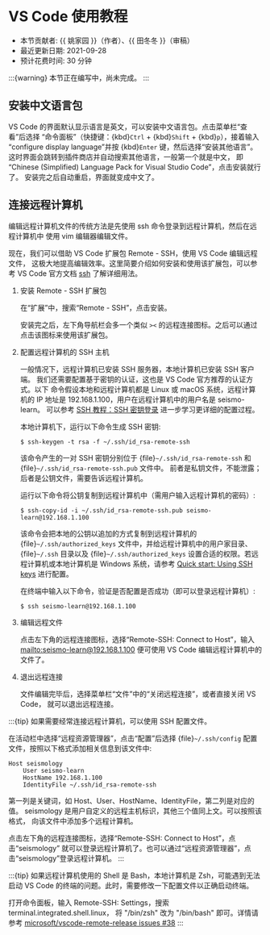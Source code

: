 # VS Code 使用教程

- 本节贡献者: {{ 姚家园 }}（作者）、{{ 田冬冬 }}（审稿）
- 最近更新日期: 2021-09-28
- 预计花费时间: 30 分钟

:::{warning}
本节正在编写中，尚未完成。
:::

## 安装中文语言包

VS Code 的界面默认显示语言是英文，可以安装中文语言包。点击菜单栏“查看”后选择
“命令面板”（快捷键：{kbd}`Ctrl` + {kbd}`Shift` + {kbd}`p`），接着输入
“configure display language”并按 {kbd}`Enter` 键，然后选择“安装其他语言”。
这时界面会跳转到插件商店并自动搜索其他语言，一般第一个就是中文，
即 “Chinese (Simplified) Language Pack for Visual Studio Code”，点击安装就行了。
安装完之后自动重启，界面就变成中文了。

## 连接远程计算机

编辑远程计算机文件的传统方法是先使用 ssh 命令登录到远程计算机，然后在远程计算机中
使用 vim 编辑器编辑文件。

现在，我们可以借助 VS Code 扩展包 Remote - SSH，使用 VS Code 编辑远程文件，
这极大地提高编辑效率。这里简要介绍如何安装和使用该扩展包，可以参考 VS Code
官方文档 [ssh](https://code.visualstudio.com/docs/remote/ssh) 了解详细用法。

1. 安装 Remote - SSH 扩展包

   在“扩展”中，搜索“Remote - SSH”，点击安装。

   安装完之后，左下角导航栏会多一个类似 `><` 的远程连接图标。之后可以通过
   点击该图标来使用该扩展包。

2. 配置远程计算机的 SSH 主机

   一般情况下，远程计算机已安装 SSH 服务器，本地计算机已安装 SSH 客户端。
   我们还需要配置基于密钥的认证，这也是 VS Code 官方推荐的认证方式。以下
   命令假设本地和远程计算机都是 Linux 或 macOS 系统，远程计算机的 IP 地址是
   192.168.1.100，用户在远程计算机中的用户名是 seismo-learn。
   可以参考 [SSH 教程：SSH 密钥登录](https://wangdoc.com/ssh/key.html)
   进一步学习更详细的配置过程。

   本地计算机下，运行以下命令生成 SSH 密钥:

   ```
   $ ssh-keygen -t rsa -f ~/.ssh/id_rsa-remote-ssh
   ```

   该命令产生的一对 SSH 密钥分别位于 {file}`~/.ssh/id_rsa-remote-ssh` 和
   {file}`~/.ssh/id_rsa-remote-ssh.pub` 文件中。
   前者是私钥文件，不能泄露；后者是公钥文件，需要告诉远程计算机。

   运行以下命令将公钥复制到远程计算机中（需用户输入远程计算机的密码）:

   ```
   $ ssh-copy-id -i ~/.ssh/id_rsa-remote-ssh.pub seismo-learn@192.168.1.100
   ```

   该命令会把本地的公钥以追加的方式复制到远程计算机的 {file}`~/.ssh/authorized_keys`
   文件中，并给远程计算机中的用户家目录、{file}`~/.ssh` 目录以及 {file}`~/.ssh/authorized_keys`
   设置合适的权限。若远程计算机或本地计算机是 Windows 系统，请参考
   [Quick start: Using SSH keys](https://code.visualstudio.com/docs/remote/troubleshooting#_quick-start-using-ssh-keys)
   进行配置。

   在终端中输入以下命令，验证是否配置是否成功（即可以登录远程计算机）:

   ```
   $ ssh seismo-learn@192.168.1.100
   ```

3. 编辑远程文件

   点击左下角的远程连接图标，选择“Remote-SSH: Connect to Host”，输入
   <mailto:seismo-learn@192.168.1.100> 便可使用 VS Code 编辑远程计算机中的文件了。

4. 退出远程连接

   文件编辑完毕后，选择菜单栏“文件”中的“关闭远程连接”，或者直接关闭 VS Code，
   就可以退出远程连接。

:::{tip}
如果需要经常连接远程计算机，可以使用 SSH 配置文件。

在活动栏中选择“远程资源管理器”，点击“配置”后选择 {file}`~/.ssh/config`
配置文件，按照以下格式添加相关信息到该文件中:

```
Host seismology
    User seismo-learn
    HostName 192.168.1.100
    IdentityFile ~/.ssh/id_rsa-remote-ssh
```

第一列是关键词，如 Host、User、HostName、IdentityFile，第二列是对应的值。
seismology 是用户自定义的远程主机标识，其他三个值同上文。可以按照该格式，
向该文件中添加多个远程计算机。

点击左下角的远程连接图标，选择“Remote-SSH: Connect to Host”，点击“seismology”
就可以登录远程计算机了。也可以通过“远程资源管理器”，点击“seismology”登录远程计算机。
:::

:::{tip}
如果远程计算机使用的 Shell 是 Bash，本地计算机是 Zsh，可能遇到无法启动
VS Code 的终端的问题。此时，需要修改一下配置文件以正确启动终端。

打开命令面板，输入 Remote-SSH: Settings，搜索 terminal.integrated.shell.linux，
将 "/bin/zsh" 改为 "/bin/bash" 即可。详情请参考
[microsoft/vscode-remote-release issues #38](https://github.com/microsoft/vscode-remote-release/issues/38)
:::
